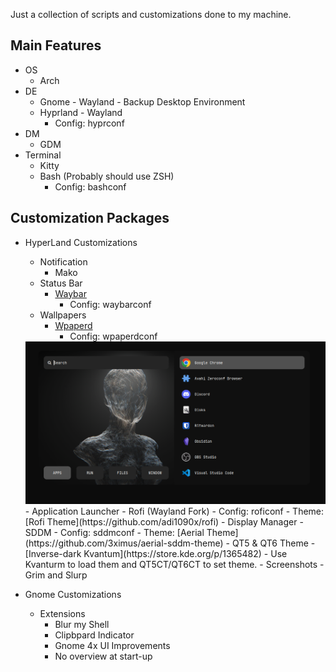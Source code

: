 Just  a collection of scripts and customizations done to my machine.

## Main Features
- OS
    - Arch
- DE
    - Gnome - Wayland - Backup Desktop Environment
    - Hyprland - Wayland
        - Config: hyprconf
- DM
    - GDM
- Terminal
    - Kitty
    - Bash (Probably should use ZSH)
        - Config: bashconf

## Customization Packages
- HyperLand Customizations
    - Notification
        - Mako
    - Status Bar
        - [Waybar](https://github.com/Alexays/Waybar)
            - Config: waybarconf
    - Wallpapers
        - [Wpaperd](https://github.com/danyspin97/wpaperd)
            - Config: wpaperdconf
    
    <img src="Screenshots/20230521_00h34m31s_grim.png" tilte="Application Launcher Preview">
    - Application Launcher
        - Rofi (Wayland Fork)
            - Config: roficonf
            - Theme: [Rofi Theme](https://github.com/adi1090x/rofi)
    - Display Manager
        - SDDM
            - Config: sddmconf
            - Theme: [Aerial Theme](https://github.com/3ximus/aerial-sddm-theme)
    - QT5 & QT6 Theme
        - [Inverse-dark Kvantum](https://store.kde.org/p/1365482)
        - Use Kvanturm to load them and QT5CT/QT6CT to set theme. 
    - Screenshots
        - Grim and Slurp
    


- Gnome Customizations
    - Extensions
        - Blur my Shell
        - Clipbpard Indicator
        - Gnome 4x UI Improvements
        - No overview at start-up